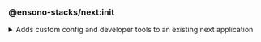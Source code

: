 ### @ensono-stacks/next:init

<details>
<summary>Adds custom config and developer tools to an existing next application</summary>
What does the generator/executor do?

## Prerequisites

An existing [Next](https://nextjs.org/) application

## Usage

```bash
nx @ensono-stacks/next:init --project nameOfExistingNextProject
```

### Command line arguments

The following command line arguments are available:

| Option    | Description           | Type      | Accepted Values   |Default            |
| ---       | -------------------   | ---       | ---               | ---               |
| --project | Name of the existing next application  | string   |  nameOfApplication       | N/A              |

### Generator Output
##### The next auth plugin will 

- Update ESLint config with Ensono Stacks best practices


- Install [eslint-plugin-testing-library](https://github.com/testing-library/eslint-plugin-testing-library) to allow best practices and anticipate common mistakes when writing tests with Testing Library
```
"dependencies": {
    ...otherDependencies
    "eslint-plugin-testing-library": "5.9.1",
},
```
`/package.json`


- Update `package.json` NX test command with a custom test config to allow for coverage collection

```text title="Example of files being generated"
.
├── main folder created
│   ├── file which gets created
│   ├── second file which gets created
└── second folder created
```

</details>